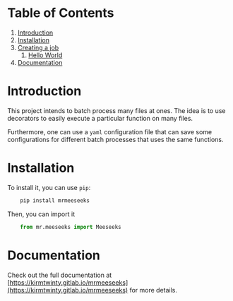 
# Table of Contents

1.  [Introduction](#org2eb0e7a)
2.  [Installation](#orge06f268)
3.  [Creating a job](#org634bc3d)
    1.  [Hello World](#orge0d4339)
4.  [Documentation](#org5944dda)


<a id="org2eb0e7a"></a>

# Introduction

This project intends to batch process many files at ones. 
The idea is to use decorators to easily execute a particular function 
on many files.

Furthermore, one can use a `yaml` configuration file that can save
some configurations for different batch processes that uses the same functions.


<a id="orge06f268"></a>

# Installation

To install it, you can use `pip`:

``` bash
	pip install mrmeeseeks
```

Then, you can import it 
``` python
	from mr.meeseeks import Meeseeks
```

<a id="org634bc3d"></a>


# Documentation

Check out the full documentation at [https://kirmtwinty.gitlab.io/mrmeeseeks](https://kirmtwinty.gitlab.io/mrmeeseeks) for more details.

